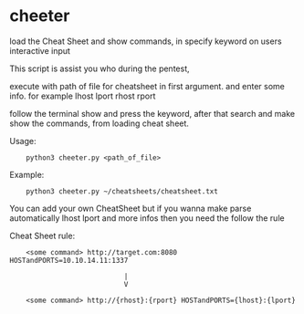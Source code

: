 # cheeter
load the Cheat Sheet and show commands, in specify keyword on users interactive input

This script is assist you who during the pentest,

execute with path of file for cheatsheet in first argument.
and enter some info. for example lhost lport rhost rport

follow the terminal show and press the keyword,
after that search and make show the commands, from loading cheat sheet.


Usage:

        python3 cheeter.py <path_of_file>
        
Example:
        
        python3 cheeter.py ~/cheatsheets/cheatsheet.txt
        
        
You can add your own CheatSheet but if you wanna make parse automatically lhost lport and more infos
then you need the follow the rule

Cheat Sheet rule:
        
        <some command> http://target.com:8080 HOSTandPORTS=10.10.14.11:1337
        
                                |
                                V
        
        <some command> http://{rhost}:{rport} HOSTandPORTS={lhost}:{lport}
